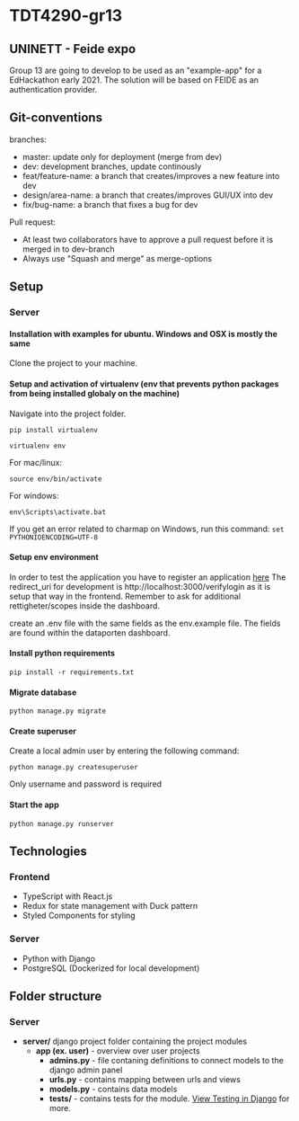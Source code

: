 # TDT4290-gr13

## UNINETT - Feide expo
Group 13 are going to develop to be used as an "example-app" for a EdHackathon early 2021. The solution will be based on FEIDE as an authentication provider. 

## Git-conventions

branches:

- master: update only for deployment (merge from dev)
- dev: development branches, update continously
- feat/feature-name: a branch that creates/improves a new feature into dev
- design/area-name: a branch that creates/improves GUI/UX into dev
- fix/bug-name: a branch that fixes a bug for dev

Pull request:

- At least two collaborators have to approve a pull request before it is merged in to dev-branch
- Always use "Squash and merge" as merge-options
## Setup
### Server
#### Installation with examples for ubuntu. Windows and OSX is mostly the same
Clone the project to your machine.

#### Setup and activation of virtualenv (env that prevents python packages from being installed globaly on the machine)
Navigate into the project folder.

`pip install virtualenv`

`virtualenv env`

For mac/linux:

`source env/bin/activate`

For windows:

`env\Scripts\activate.bat`

If you get an error related to charmap on Windows, run this command:
`set PYTHONIOENCODING=UTF-8`

#### Setup env environment
In order to test the application you have to register an application [here](https://dashboard.dataporten.no/)
The redirect_uri for development is http://localhost:3000/verifylogin as it is setup that way in the frontend. Remember to ask for additional rettigheter/scopes inside the dashboard.

create an .env file with the same fields as the env.example file. The fields are found within the dataporten dashboard.

#### Install python requirements

`pip install -r requirements.txt`

#### Migrate database

`python manage.py migrate`

#### Create superuser

Create a local admin user by entering the following command:

`python manage.py createsuperuser`

Only username and password is required

#### Start the app

`python manage.py runserver`

## Technologies
### Frontend
- TypeScript with React.js
- Redux for state management with Duck pattern
- Styled Components for styling

### Server
- Python with Django
- PostgreSQL (Dockerized for local development)

## Folder structure

### Server
- **server/** django project folder containing the project modules
  - **app (ex. user)** - overview over user projects
    - **admins.py** - file contaning definitions to connect models to the django admin panel
    - **urls.py** - contains mapping between urls and views
    - **models.py** - contains data models
    - **tests/** - contains tests for the module. [View Testing in Django](https://docs.djangoproject.com/en/2.1/topics/testing/) for more.